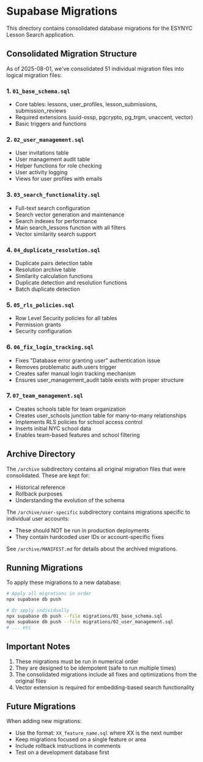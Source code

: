 # Supabase Migrations

This directory contains consolidated database migrations for the ESYNYC Lesson Search application.

## Consolidated Migration Structure

As of 2025-08-01, we've consolidated 51 individual migration files into logical migration files:

### 1. `01_base_schema.sql`
- Core tables: lessons, user_profiles, lesson_submissions, submission_reviews
- Required extensions (uuid-ossp, pgcrypto, pg_trgm, unaccent, vector)
- Basic triggers and functions

### 2. `02_user_management.sql`
- User invitations table
- User management audit table
- Helper functions for role checking
- User activity logging
- Views for user profiles with emails

### 3. `03_search_functionality.sql`
- Full-text search configuration
- Search vector generation and maintenance
- Search indexes for performance
- Main search_lessons function with all filters
- Vector similarity search support

### 4. `04_duplicate_resolution.sql`
- Duplicate pairs detection table
- Resolution archive table
- Similarity calculation functions
- Duplicate detection and resolution functions
- Batch duplicate detection

### 5. `05_rls_policies.sql`
- Row Level Security policies for all tables
- Permission grants
- Security configuration

### 6. `06_fix_login_tracking.sql`
- Fixes "Database error granting user" authentication issue
- Removes problematic auth.users trigger
- Creates safer manual login tracking mechanism
- Ensures user_management_audit table exists with proper structure

### 7. `07_team_management.sql`
- Creates schools table for team organization
- Creates user_schools junction table for many-to-many relationships
- Implements RLS policies for school access control
- Inserts initial NYC school data
- Enables team-based features and school filtering

## Archive Directory

The `/archive` subdirectory contains all original migration files that were consolidated. These are kept for:
- Historical reference
- Rollback purposes
- Understanding the evolution of the schema

The `/archive/user-specific` subdirectory contains migrations specific to individual user accounts:
- These should NOT be run in production deployments
- They contain hardcoded user IDs or account-specific fixes

See `/archive/MANIFEST.md` for details about the archived migrations.

## Running Migrations

To apply these migrations to a new database:

```bash
# Apply all migrations in order
npx supabase db push

# Or apply individually
npx supabase db push --file migrations/01_base_schema.sql
npx supabase db push --file migrations/02_user_management.sql
# ... etc
```

## Important Notes

1. These migrations must be run in numerical order
2. They are designed to be idempotent (safe to run multiple times)
3. The consolidated migrations include all fixes and optimizations from the original files
4. Vector extension is required for embedding-based search functionality

## Future Migrations

When adding new migrations:
- Use the format: `XX_feature_name.sql` where XX is the next number
- Keep migrations focused on a single feature or area
- Include rollback instructions in comments
- Test on a development database first